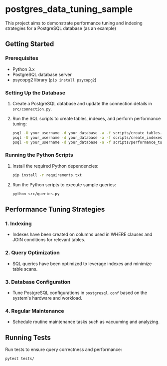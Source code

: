 # postgres_data_tuning_sample

This project aims to demonstrate performance tuning and indexing strategies for a PostgreSQL database (as an example)

## Getting Started

### Prerequisites
- Python 3.x
- PostgreSQL database server
- psycopg2 library (`pip install psycopg2`)

### Setting Up the Database

1. Create a PostgreSQL database and update the connection details in `src/connection.py`.

2. Run the SQL scripts to create tables, indexes, and perform performance tuning:
    ```bash
    psql -U your_username -d your_database -a -f scripts/create_tables.sql
    psql -U your_username -d your_database -a -f scripts/create_indexes.sql
    psql -U your_username -d your_database -a -f scripts/performance_tuning.sql
    ```

### Running the Python Scripts

1. Install the required Python dependencies:
    ```bash
    pip install -r requirements.txt
    ```

2. Run the Python scripts to execute sample queries:
    ```bash
    python src/queries.py
    ```

## Performance Tuning Strategies

### 1. Indexing

- Indexes have been created on columns used in WHERE clauses and JOIN conditions for relevant tables.

### 2. Query Optimization

- SQL queries have been optimized to leverage indexes and minimize table scans.

### 3. Database Configuration

- Tune PostgreSQL configurations in `postgresql.conf` based on the system's hardware and workload.

### 4. Regular Maintenance

- Schedule routine maintenance tasks such as vacuuming and analyzing.

## Running Tests

Run tests to ensure query correctness and performance:
```bash
pytest tests/

